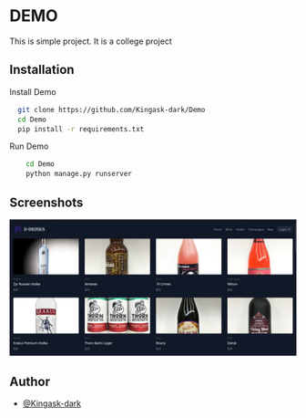 
# DEMO 

This is simple project. It is a college project


## Installation

Install Demo

```bash
  git clone https://github.com/Kingask-dark/Demo
  cd Demo
  pip install -r requirements.txt
```
Run Demo

```bash
    cd Demo
    python manage.py runserver
```
## Screenshots

![Project Screenshots](/static/images/ProjectPic.png?raw=true "Optional Title")


## Author

- [@Kingask-dark](https://github.com/Kingask-dark)

